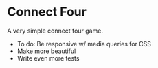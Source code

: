# Connect Four

A very simple connect four game.

- To do: Be responsive w/ media queries for CSS
- Make more beautiful
- Write even more tests
